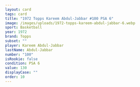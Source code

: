 ```yaml
---
layout: card
tags: card
title: "1972 Topps Kareem Abdul-Jabbar #100 PSA 6"
image: /images/uploads/1972-topps-kareem-abdul-jabbar-6.webp
sport: Basketball
year: 1972
brand: Topps
subset: ""
player: Kareem Abdul-Jabbar
lastName: Abdul-Jabbar
number: "100"
isRookie: false
condition: PSA 6
value: 130
displayCase: ""
order: 10
---
```

